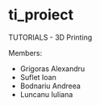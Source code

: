 # ti_proiect 

TUTORIALS - 3D Printing

Members: 
  - Grigoras Alexandru
  - Suflet Ioan
  - Bodnariu Andreea
  - Luncanu Iuliana
